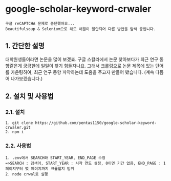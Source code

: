 # google-scholar-keyword-crwaler
```
구글 reCAPTCHA 문제로 중단했어요...
Beautifulsoup & Selenium으로 해도 해결이 잘안되어 다른 방안을 탐색 중입니다.
```
## 1. 간단한 설명
대학원생들이라면 논문을 많이 보겠죠. 구글 스칼라에서 논문 찾아보다가 최근 연구 동향같은게 궁금한데 일일이 찾기 힘들자나요. 그래서 크롤링으로 논문 제목에 있는 단어를 카운팅하여, 최근 연구 동향 파악하는데 도움을 주고자 만들어 봤습니다. (계속 다듬어 나가보겠습니다.)
## 2. 설치 및 사용법
### 2.1. 설치
```
1. git clone https://github.com/pentas1150/google-scholar-keyword-crwaler.git
2. npm i
```
### 2.2. 사용법
```
1. .env에서 SEARCH와 START_YEAR, END_PAGE 수정
=>SEARCH : 검색어, START_YEAR : 시작 연도 설정, 0이면 기간 없음, END_PAGE : 1페이지부터 몇 페이지까지 크롤할지 범위 
2. node crwal로 실행
```
